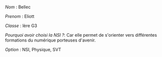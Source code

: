 *Nom* : Bellec

*Prenom* : Eliott

*Classe* : lère G3

*Pourquoi avoir choisi la NSI ?*: Car elle permet de s'orienter vers
différentes formations du numérique porteuses d'avenir.

*Option* : NSI, Physique, SVT
